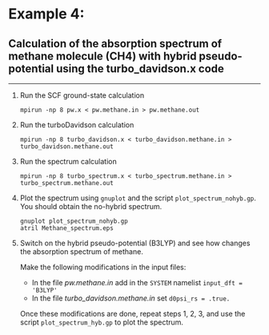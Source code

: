 # Example 4: 
## Calculation of the absorption spectrum of methane molecule (CH4) with hybrid pseudo-potential using the turbo_davidson.x code
------------------------------------------------------------------------

 1. Run the SCF ground-state calculation

        mpirun -np 8 pw.x < pw.methane.in > pw.methane.out

 2. Run the turboDavidson calculation

        mpirun -np 8 turbo_davidson.x < turbo_davidson.methane.in > turbo_davidson.methane.out

 3. Run the spectrum calculation

        mpirun -np 8 turbo_spectrum.x < turbo_spectrum.methane.in > turbo_spectrum.methane.out

 4. Plot the spectrum using `gnuplot` and the script `plot_spectrum_nohyb.gp`. 
    You should obtain the no-hybrid spectrum.

        gnuplot plot_spectrum_nohyb.gp
        atril Methane_spectrum.eps


 5. Switch on the hybrid pseudo-potential (B3LYP) 
    and see how changes the absorption spectrum of methane.

    Make the following modifications in the input files:
    
    * In the file _pw.methane.in_ add in the `SYSTEM` namelist `input_dft = 'B3LYP'`
    * In the file _turbo_davidson.methane.in_  set  `d0psi_rs = .true.`

    Once these modifications are done, repeat steps 1, 2, 3, and use the script `plot_spectrum_hyb.gp`
    to plot the spectrum.

   
